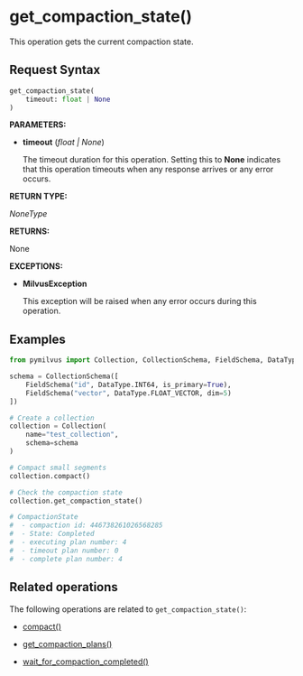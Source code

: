 # get_compaction_state()

This operation gets the current compaction state. 

## Request Syntax

```python
get_compaction_state(
    timeout: float | None
)
```

__PARAMETERS:__

- __timeout__ (_float _|_ None_)  

    The timeout duration for this operation. Setting this to __None__ indicates that this operation timeouts when any response arrives or any error occurs.

__RETURN TYPE:__

_NoneType_

__RETURNS:__

None

__EXCEPTIONS:__

- __MilvusException__

    This exception will be raised when any error occurs during this operation.

## Examples

```python
from pymilvus import Collection, CollectionSchema, FieldSchema, DataType

schema = CollectionSchema([
    FieldSchema("id", DataType.INT64, is_primary=True),
    FieldSchema("vector", DataType.FLOAT_VECTOR, dim=5)
])

# Create a collection
collection = Collection(
    name="test_collection",
    schema=schema
)

# Compact small segments
collection.compact()

# Check the compaction state
collection.get_compaction_state()

# CompactionState
#  - compaction id: 446738261026568285
#  - State: Completed
#  - executing plan number: 4
#  - timeout plan number: 0
#  - complete plan number: 4
```

## Related operations

The following operations are related to `get_compaction_state()`:

- [compact()](./compact.md)

- [get_compaction_plans()](./get_compaction_plans.md)

- [wait_for_compaction_completed()](./wait_for_compaction_completed.md)

